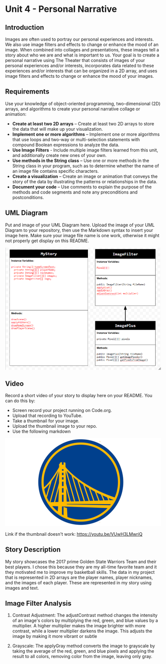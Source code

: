 # Unit 4 - Personal Narrative

## Introduction

Images are often used to portray our personal experiences and interests. We also use image filters and effects to change or enhance the mood of an image. When combined into collages and presentations, these images tell a story about who we are and what is important to us. Your goal is to create a personal narrative using The Theater that consists of images of your personal experiences and/or interests, incorporates data related to these experiences and/or interests that can be organized in a 2D array, and uses image filters and effects to change or enhance the mood of your images.

## Requirements

Use your knowledge of object-oriented programming, two-dimensional (2D) arrays, and algorithms to create your personal narrative collage or animation:

- **Create at least two 2D arrays** – Create at least two 2D arrays to store the data that will make up your visualization.
- **Implement one or more algorithms** – Implement one or more algorithms that use loops and two-way or multi-selection statements with compound Boolean expressions to analyze the data.
- **Use Image Filters** - Include multiple image filters learned from this unit, and additionally create new ones of your own.
- **Use methods in the String class** – Use one or more methods in the String class in your program, such as to determine whether the name of an image file contains specific characters.
- **Create a visualization** – Create an image or animation that conveys the story of the data by illustrating the patterns or relationships in the data.
- **Document your code** – Use comments to explain the purpose of the methods and code segments and note any preconditions and postconditions.

## UML Diagram

Put and image of your UML Diagram here. Upload the image of your UML Diagram to your repository, then use the Markdown syntax to insert your image here. Make sure your image file name is one work, otherwise it might not properly get display on this README.

![UML Diagram for my project](uml.png)

## Video

Record a short video of your story to display here on your README. You can do this by:

- Screen record your project running on Code.org.
- Upload that recording to YouTube.
- Take a thumbnail for your image.
- Upload the thumbnail image to your repo.
- Use the following markdown

[![Thumbnail for my projet](gswlogo.png)]((https://youtu.be/VUwH3LMwriQ))

Link if the thumbnail doesn't work: https://youtu.be/VUwH3LMwriQ

## Story Description
My story showcases the 2017 prime Golden State Warriors Team and their best players. I chose this because they are my all-time favorite team and it they motivated me to improve my basketball skills. The data in my project that is represented in 2D arrays are the player names, player nicknames, and the images of each player. These are represented in my story using images and text.
## Image Filter Analysis

1. Contrast Adjustment: The adjustContrast method changes the intensity of an image's colors by multiplying the red, green, and blue values by a multiplier. A higher multiplier makes the image brighter with more contrast, while a lower multiplier darkens the image. This adjusts the image by making it more vibrant or subtle

2. Grayscale: The applyGray method converts the image to grayscale by taking the average of the red, green, and blue pixels and applying the result to all colors, removing color from the image, leaving only gray.
